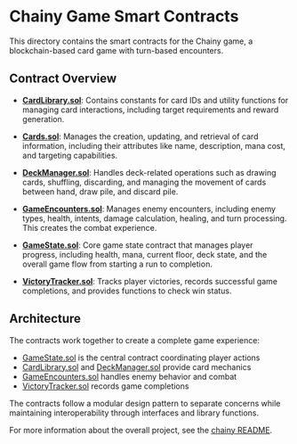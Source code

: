 # Chainy Game Smart Contracts

This directory contains the smart contracts for the Chainy game, a blockchain-based card game with turn-based encounters.

## Contract Overview

- **[CardLibrary.sol](./CardLibrary.sol)**: Contains constants for card IDs and utility functions for managing card interactions, including target requirements and reward generation.

- **[Cards.sol](./Cards.sol)**: Manages the creation, updating, and retrieval of card information, including their attributes like name, description, mana cost, and targeting capabilities.

- **[DeckManager.sol](./DeckManager.sol)**: Handles deck-related operations such as drawing cards, shuffling, discarding, and managing the movement of cards between hand, draw pile, and discard pile.

- **[GameEncounters.sol](./GameEncounters.sol)**: Manages enemy encounters, including enemy types, health, intents, damage calculation, healing, and turn processing. This creates the combat experience.

- **[GameState.sol](./GameState.sol)**: Core game state contract that manages player progress, including health, mana, current floor, deck state, and the overall game flow from starting a run to completion.

- **[VictoryTracker.sol](./VictoryTracker.sol)**: Tracks player victories, records successful game completions, and provides functions to check win status.

## Architecture

The contracts work together to create a complete game experience:
- [GameState.sol](./GameState.sol) is the central contract coordinating player actions
- [CardLibrary.sol](./CardLibrary.sol) and [DeckManager.sol](./DeckManager.sol) provide card mechanics
- [GameEncounters.sol](./GameEncounters.sol) handles enemy behavior and combat
- [VictoryTracker.sol](./VictoryTracker.sol) records game completions

The contracts follow a modular design pattern to separate concerns while maintaining interoperability through interfaces and library functions.

For more information about the overall project, see the [chainy README](../README.md).

